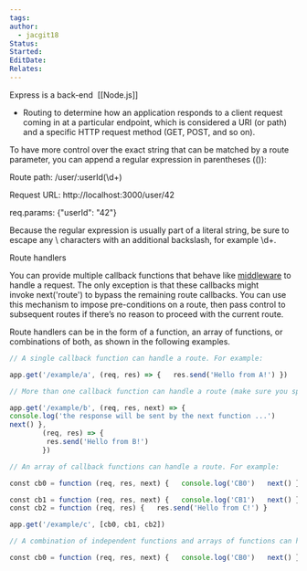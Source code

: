 ```yaml
---
tags: 
author:
  - jacgit18
Status: 
Started: 
EditDate: 
Relates:
---
```

Express is a back-end  [[Node.js]]

-   Routing to determine how an application responds to a client request coming in at a particular endpoint, which is considered a URI (or path) and a specific HTTP request method (GET, POST, and so on).

To have more control over the exact string that can be matched by a route parameter, you can append a regular expression in parentheses (()): 

Route path: /user/:userId(\d+) 

Request URL: http://localhost:3000/user/42 

req.params: {"userId": "42"} 

Because the regular expression is usually part of a literal string, be sure to escape any \ characters with an additional backslash, for example \\d+.




Route handlers 

You can provide multiple callback functions that behave like [middleware](http://expressjs.com/en/guide/using-middleware.html) to handle a request. The only exception is that these callbacks might invoke next('route') to bypass the remaining route callbacks. You can use this mechanism to impose pre-conditions on a route, then pass control to subsequent routes if there’s no reason to proceed with the current route. 

Route handlers can be in the form of a function, an array of functions, or combinations of both, as shown in the following examples. 

```javascript
// A single callback function can handle a route. For example: 

app.get('/example/a', (req, res) => {   res.send('Hello from A!') })  

// More than one callback function can handle a route (make sure you specify the next object). For example: 

app.get('/example/b', (req, res, next) => {   
console.log('the response will be sent by the next function ...')   
next() }, 
		(req, res) => {  
		 res.send('Hello from B!') 
		})  

// An array of callback functions can handle a route. For example: 

const cb0 = function (req, res, next) {   console.log('CB0')   next() }  

const cb1 = function (req, res, next) {   console.log('CB1')   next() }  
const cb2 = function (req, res) {   res.send('Hello from C!') }  

app.get('/example/c', [cb0, cb1, cb2])  

// A combination of independent functions and arrays of functions can handle a route. For example: 

const cb0 = function (req, res, next) {   console.log('CB0')   next() }  const cb1 = function (req, res, next) {   console.log('CB1')   next() }  app.get('/example/d', [cb0, cb1], (req, res, next) => {   console.log('the response will be sent by the next function ...')   next() }, (req, res) => {   res.send('Hello from D!') })

```